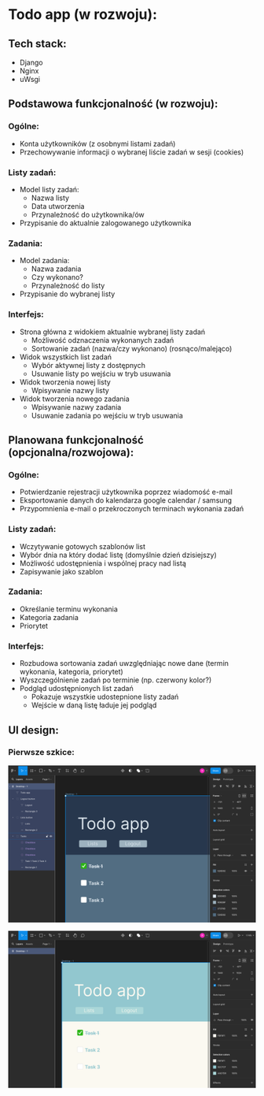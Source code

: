 # Todo app (w rozwoju):

## Tech stack:
* Django
* Nginx
* uWsgi

## Podstawowa funkcjonalność (w rozwoju):
### Ogólne:
* Konta użytkowników (z osobnymi listami zadań)
* Przechowywanie informacji o wybranej liście zadań w sesji (cookies)

### Listy zadań:
* Model listy zadań:
  * Nazwa listy
  * Data utworzenia
  * Przynależność do użytkownika/ów 
* Przypisanie do aktualnie zalogowanego użytkownika

### Zadania:
* Model zadania:
  * Nazwa zadania
  * Czy wykonano?
  * Przynależność do listy
* Przypisanie do wybranej listy

### Interfejs:
* Strona główna z widokiem aktualnie wybranej listy zadań
  * Możliwość odznaczenia wykonanych zadań
  * Sortowanie zadań (nazwa/czy wykonano) (rosnąco/malejąco)
* Widok wszystkich list zadań
  * Wybór aktywnej listy z dostępnych
  * Usuwanie listy po wejściu w tryb usuwania
* Widok tworzenia nowej listy
  * Wpisywanie nazwy listy
* Widok tworzenia nowego zadania
  * Wpisywanie nazwy zadania
  * Usuwanie zadania po wejściu w tryb usuwania
	
## Planowana funkcjonalność (opcjonalna/rozwojowa):
### Ogólne:
* Potwierdzanie rejestracji użytkownika poprzez wiadomość e-mail
* Eksportowanie danych do kalendarza google calendar / samsung
* Przypomnienia e-mail o przekroczonych terminach wykonania zadań

### Listy zadań:
* Wczytywanie gotowych szablonów list
* Wybór dnia na który dodać listę (domyślnie dzień dzisiejszy)
* Możliwość udostępnienia i wspólnej pracy nad listą 
* Zapisywanie jako szablon 

### Zadania:
* Określanie terminu wykonania
* Kategoria zadania
* Priorytet

### Interfejs:
* Rozbudowa sortowania zadań uwzględniając nowe dane (termin wykonania, kategoria, priorytet)
* Wyszczególnienie zadań po terminie (np. czerwony kolor?)
* Podgląd udostępnionych list zadań
  * Pokazuje wszystkie udostepnione listy zadań
  * Wejście w daną listę ładuje jej podgląd

## UI design:
### Pierwsze szkice:
![design 1 colorscheme 1](ui_designs/design_1_colors_1.png)

![design 1 colorscheme 2](ui_designs/design_1_colors_2.png)	
